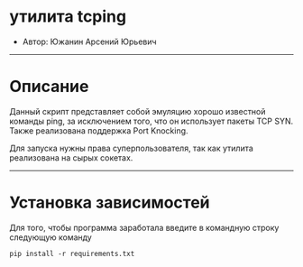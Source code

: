 # утилита tcping

* Автор: Южанин Арсений Юрьевич

---
# Описание

Данный скрипт представляет собой эмуляцию 
хорошо известной команды ping, за исключением того, 
что он использует пакеты TCP SYN. Также реализована поддержка
Port Knocking.

Для запуска нужны права суперпользователя, так как утилита реализована на
сырых сокетах.

---
# Установка зависимостей

Для того, чтобы программа заработала введите в командную строку следующую команду

```
pip install -r requirements.txt
```